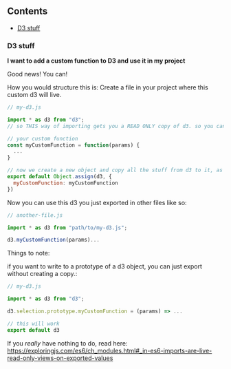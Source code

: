 ## Contents

- [D3 stuff](#D3-stuff)

### D3 stuff

**I want to add a custom function to D3 and use it in my project**

Good news! You can! 

How you would structure this is:
Create a file in your project where this custom d3 will live.

```js
// my-d3.js

import * as d3 from "d3";
// so THIS way of importing gets you a READ ONLY copy of d3. so you can't directly write to it like you would a normal javascript object. it will work in dev but will just get overwritten and not work in the final build. we will deal with this at the end.

// your custom function
const myCustomFunction = function(params) {
  ...
}

// now we create a new object and copy all the stuff from d3 to it, as well as our new function. 
export default Object.assign(d3, {
  myCustomFunction: myCustomFunction
})

```

Now you can use this d3 you just exported in other files like so:

```js
// another-file.js

import * as d3 from "path/to/my-d3.js";

d3.myCustomFunction(params)...

```

Things to note:

if you want to write to a prototype of a d3 object, you can just export without creating a copy.:

```js
// my-d3.js

import * as d3 from "d3";

d3.selection.prototype.myCustomFunction = (params) => ...

// this will work
export default d3
```

If you *really* have nothing to do, read here: https://exploringjs.com/es6/ch_modules.html#_in-es6-imports-are-live-read-only-views-on-exported-values